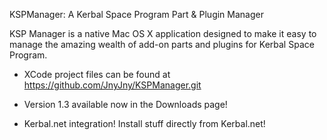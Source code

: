 KSPManager: A Kerbal Space Program Part & Plugin Manager

KSP Manager is a native Mac OS X application designed to make it easy to manage the amazing
wealth of add-on parts and plugins for Kerbal Space Program.

- XCode project files can be found at https://github.com/JnyJny/KSPManager.git

- Version 1.3 available now in the Downloads page!

- Kerbal.net integration!  Install stuff directly from Kerbal.net!
